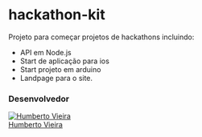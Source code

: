 # hackathon-kit
Projeto para começar projetos de hackathons incluindo:
  - API em Node.js
  - Start de aplicação para ios
  - Start projeto em arduino
  - Landpage para o site.



### Desenvolvedor

[![Humberto Vieira](https://fbcdn-profile-a.akamaihd.net/hprofile-ak-xaf1/v/t1.0-1/p160x160/10393966_648263531937749_506746197293655803_n.jpg?oh=af34ebcd6bf0d60befe3e6149e3e0104&oe=56892FC9&__gda__=1456641604_5b7b434e33a946f52b7ddc7e5b27a4df)](https://github.com/betovieira) <br/> 
[Humberto Vieira](https://github.com/betovieira) 
